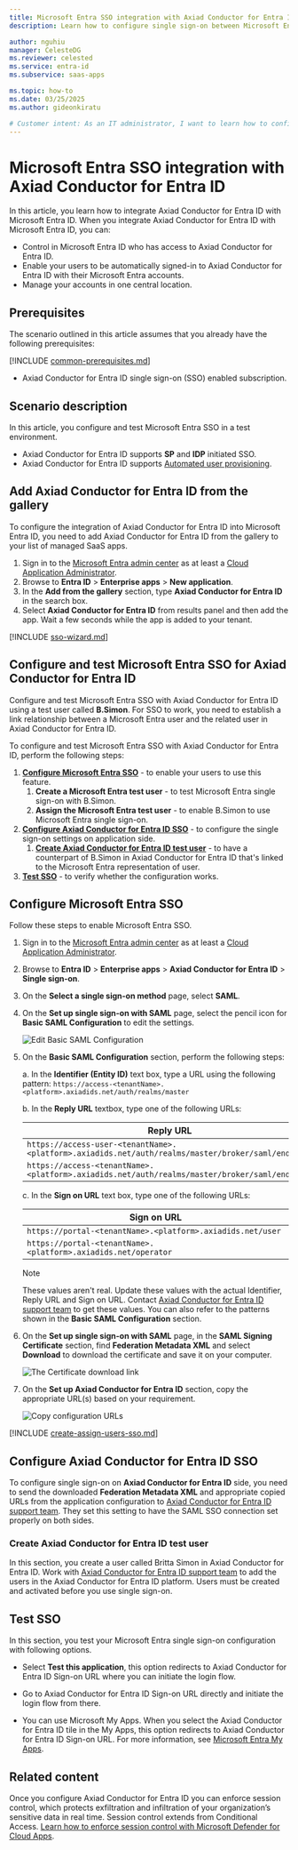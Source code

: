 ```yaml
---
title: Microsoft Entra SSO integration with Axiad Conductor for Entra ID
description: Learn how to configure single sign-on between Microsoft Entra ID and Axiad Conductor for Entra ID.

author: nguhiu
manager: CelesteDG
ms.reviewer: celested
ms.service: entra-id
ms.subservice: saas-apps

ms.topic: how-to
ms.date: 03/25/2025
ms.author: gideonkiratu

# Customer intent: As an IT administrator, I want to learn how to configure single sign-on between Microsoft Entra ID and Axiad Conductor for Entra ID so that I can control who has access to Axiad Conductor for Entra ID, enable automatic sign-in with Microsoft Entra accounts, and manage my accounts in one central location.
---
```


# Microsoft Entra SSO integration with Axiad Conductor for Entra ID

In this article,  you learn how to integrate Axiad Conductor for Entra ID with Microsoft Entra ID. When you integrate Axiad Conductor for Entra ID with Microsoft Entra ID, you can:

* Control in Microsoft Entra ID who has access to Axiad Conductor for Entra ID.
* Enable your users to be automatically signed-in to Axiad Conductor for Entra ID with their Microsoft Entra accounts.
* Manage your accounts in one central location.

## Prerequisites

The scenario outlined in this article assumes that you already have the following prerequisites:

[!INCLUDE [common-prerequisites.md](~/identity/saas-apps/includes/common-prerequisites.md)]
* Axiad Conductor for Entra ID single sign-on (SSO) enabled subscription.

## Scenario description

In this article,  you configure and test Microsoft Entra SSO in a test environment.

* Axiad Conductor for Entra ID supports **SP** and **IDP** initiated SSO.
* Axiad Conductor for Entra ID supports [Automated user provisioning](axiad-cloud-provisioning-tutorial.md).

## Add Axiad Conductor for Entra ID from the gallery

To configure the integration of Axiad Conductor for Entra ID into Microsoft Entra ID, you need to add Axiad Conductor for Entra ID from the gallery to your list of managed SaaS apps.

1. Sign in to the [Microsoft Entra admin center](https://entra.microsoft.com) as at least a [Cloud Application Administrator](~/identity/role-based-access-control/permissions-reference.md#cloud-application-administrator).
1. Browse to **Entra ID** > **Enterprise apps** > **New application**.
1. In the **Add from the gallery** section, type **Axiad Conductor for Entra ID** in the search box.
1. Select **Axiad Conductor for Entra ID** from results panel and then add the app. Wait a few seconds while the app is added to your tenant.

 [!INCLUDE [sso-wizard.md](~/identity/saas-apps/includes/sso-wizard.md)]

<a name='configure-and-test-azure-ad-sso-for-axiad-cloud'></a>

## Configure and test Microsoft Entra SSO for Axiad Conductor for Entra ID

Configure and test Microsoft Entra SSO with Axiad Conductor for Entra ID using a test user called **B.Simon**. For SSO to work, you need to establish a link relationship between a Microsoft Entra user and the related user in Axiad Conductor for Entra ID.

To configure and test Microsoft Entra SSO with Axiad Conductor for Entra ID, perform the following steps:

1. **[Configure Microsoft Entra SSO](#configure-azure-ad-sso)** - to enable your users to use this feature.
    1. **Create a Microsoft Entra test user** - to test Microsoft Entra single sign-on with B.Simon.
    1. **Assign the Microsoft Entra test user** - to enable B.Simon to use Microsoft Entra single sign-on.
1. **[Configure Axiad Conductor for Entra ID SSO](#configure-axiad-conductor-for-entra-id-sso)** - to configure the single sign-on settings on application side.
    1. **[Create Axiad Conductor for Entra ID test user](#create-axiad-conductor-for-entra-id-test-user)** - to have a counterpart of B.Simon in Axiad Conductor for Entra ID that's linked to the Microsoft Entra representation of user.
1. **[Test SSO](#test-sso)** - to verify whether the configuration works.

<a name='configure-azure-ad-sso'></a>

## Configure Microsoft Entra SSO

Follow these steps to enable Microsoft Entra SSO.

1. Sign in to the [Microsoft Entra admin center](https://entra.microsoft.com) as at least a [Cloud Application Administrator](~/identity/role-based-access-control/permissions-reference.md#cloud-application-administrator).
1. Browse to **Entra ID** > **Enterprise apps** > **Axiad Conductor for Entra ID** > **Single sign-on**.
1. On the **Select a single sign-on method** page, select **SAML**.
1. On the **Set up single sign-on with SAML** page, select the pencil icon for **Basic SAML Configuration** to edit the settings.

   ![Edit Basic SAML Configuration](common/edit-urls.png)

1. On the **Basic SAML Configuration** section, perform the following steps: 

    a. In the **Identifier (Entity ID)** text box, type a URL using the following pattern:
    `https://access-<tenantName>.<platform>.axiadids.net/auth/realms/master`

    b. In the **Reply URL** textbox, type one of the following URLs:

    | Reply URL |
    |----|
    | `https://access-user-<tenantName>.<platform>.axiadids.net/auth/realms/master/broker/saml/endpoint` |
    | `https://access-<tenantName>.<platform>.axiadids.net/auth/realms/master/broker/saml/endpoint` |

    c. In the **Sign on URL** text box, type one of the following URLs:  

    | Sign on URL |
    |----|
    | `https://portal-<tenantName>.<platform>.axiadids.net/user` |
    | `https://portal-<tenantName>.<platform>.axiadids.net/operator` |

	> [!NOTE]
	> These values aren't real. Update these values with the actual Identifier, Reply URL and Sign on URL. Contact [Axiad Conductor for Entra ID support team](mailto:support@axiad.com) to get these values. You can also refer to the patterns shown in the **Basic SAML Configuration** section.

1. On the **Set up single sign-on with SAML** page, in the **SAML Signing Certificate** section,  find **Federation Metadata XML** and select **Download** to download the certificate and save it on your computer.

	![The Certificate download link](common/metadataxml.png)

1. On the **Set up Axiad Conductor for Entra ID** section, copy the appropriate URL(s) based on your requirement.

	![Copy configuration URLs](common/copy-configuration-urls.png)

<a name='create-an-azure-ad-test-user'></a>

[!INCLUDE [create-assign-users-sso.md](~/identity/saas-apps/includes/create-assign-users-sso.md)]

## Configure Axiad Conductor for Entra ID SSO

To configure single sign-on on **Axiad Conductor for Entra ID** side, you need to send the downloaded **Federation Metadata XML** and appropriate copied URLs from the application configuration to [Axiad Conductor for Entra ID support team](mailto:support@axiad.com). They set this setting to have the SAML SSO connection set properly on both sides.

### Create Axiad Conductor for Entra ID test user

In this section, you create a user called Britta Simon in Axiad Conductor for Entra ID. Work with [Axiad Conductor for Entra ID support team](mailto:support@axiad.com) to add the users in the Axiad Conductor for Entra ID platform. Users must be created and activated before you use single sign-on.

## Test SSO

In this section, you test your Microsoft Entra single sign-on configuration with following options. 

* Select **Test this application**, this option redirects to Axiad Conductor for Entra ID Sign-on URL where you can initiate the login flow. 

* Go to Axiad Conductor for Entra ID Sign-on URL directly and initiate the login flow from there.

* You can use Microsoft My Apps. When you select the Axiad Conductor for Entra ID tile in the My Apps, this option redirects to Axiad Conductor for Entra ID Sign-on URL. For more information, see [Microsoft Entra My Apps](/azure/active-directory/manage-apps/end-user-experiences#azure-ad-my-apps).

## Related content

Once you configure Axiad Conductor for Entra ID you can enforce session control, which protects exfiltration and infiltration of your organization’s sensitive data in real time. Session control extends from Conditional Access. [Learn how to enforce session control with Microsoft Defender for Cloud Apps](/cloud-app-security/proxy-deployment-aad).
